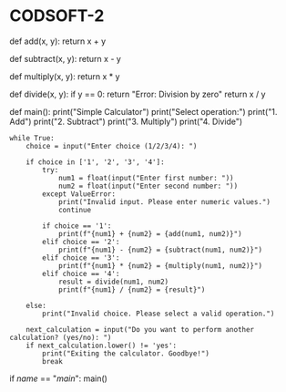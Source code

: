 # CODSOFT-2
def add(x, y):
    return x + y

def subtract(x, y):
    return x - y

def multiply(x, y):
    return x * y

def divide(x, y):
    if y == 0:
        return "Error: Division by zero"
    return x / y

def main():
    print("Simple Calculator")
    print("Select operation:")
    print("1. Add")
    print("2. Subtract")
    print("3. Multiply")
    print("4. Divide")

    while True:
        choice = input("Enter choice (1/2/3/4): ")

        if choice in ['1', '2', '3', '4']:
            try:
                num1 = float(input("Enter first number: "))
                num2 = float(input("Enter second number: "))
            except ValueError:
                print("Invalid input. Please enter numeric values.")
                continue

            if choice == '1':
                print(f"{num1} + {num2} = {add(num1, num2)}")
            elif choice == '2':
                print(f"{num1} - {num2} = {subtract(num1, num2)}")
            elif choice == '3':
                print(f"{num1} * {num2} = {multiply(num1, num2)}")
            elif choice == '4':
                result = divide(num1, num2)
                print(f"{num1} / {num2} = {result}")

        else:
            print("Invalid choice. Please select a valid operation.")

        next_calculation = input("Do you want to perform another calculation? (yes/no): ")
        if next_calculation.lower() != 'yes':
            print("Exiting the calculator. Goodbye!")
            break

if _name_ == "_main_":
    main()
